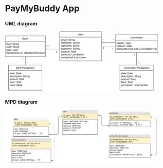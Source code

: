 # PayMyBuddy App
### UML diagram
![uml diagram](doc/uml.png)
### MPD diagram
![mpd diagram](doc/mpd.png)
